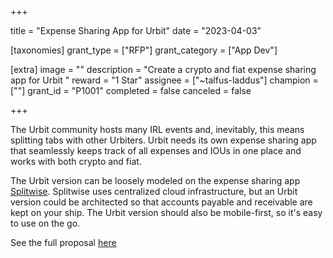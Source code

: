 +++

title = "Expense Sharing App for Urbit"
date = "2023-04-03"

[taxonomies]
grant_type = ["RFP"]
grant_category = ["App Dev"]

[extra]
image = ""
description = "Create a crypto and fiat expense sharing app for Urbit "
reward = "1 Star"
assignee = ["~talfus-laddus"]
champion = [""]
grant_id = "P1001"
completed = false
canceled = false

+++

The Urbit community hosts many IRL events and, inevitably, this means splitting tabs with other Urbiters. Urbit needs its own expense sharing app that seamlessly keeps track of all expenses and IOUs in one place and works with both crypto and fiat.

The Urbit version can be loosely modeled on the expense sharing app [Splitwise](https://www.splitwise.com). Splitwise uses centralized cloud infrastructure, but an Urbit version could be architected so that accounts payable and receivable are kept on your ship. The Urbit version should also be mobile-first, so it's easy to use on the go.

See the full proposal [here](https://urbit.org/grants/splitwise)
